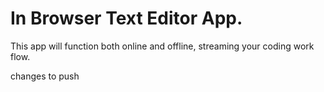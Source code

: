 # In Browser Text Editor App.

This app will function both online and offline, streaming your coding work flow. 

changes to push